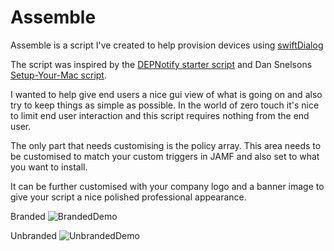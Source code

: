 # Assemble

Assemble is a script I've created to help provision devices using [swiftDialog](https://github.com/bartreardon/swiftDialog)

The script was inspired by the [DEPNotify starter script](https://github.com/jamf/DEPNotify-Starter) and Dan Snelsons [Setup-Your-Mac script](https://github.com/dan-snelson/dialog-scripts/tree/main/Setup%20Your%20Mac).

I wanted to help give end users a nice gui view of what is going on and also try to keep things as simple as possible. In the world of zero touch it's nice to limit end user interaction and this script requires nothing from the end user.

The only part that needs customising is the policy array. This area needs to be customised to match your custom triggers in JAMF and also set to what you want to install.

It can be further customised with your company logo and a banner image to give your script a nice polished professional appearance.

Branded
![BrandedDemo](https://user-images.githubusercontent.com/89595349/206698172-285defd3-8825-4deb-8790-ecbff7aeb3ba.png)

Unbranded
![UnbrandedDemo](https://user-images.githubusercontent.com/89595349/206698179-c4866fec-454f-4c02-8d3a-2afb15064d21.png)
